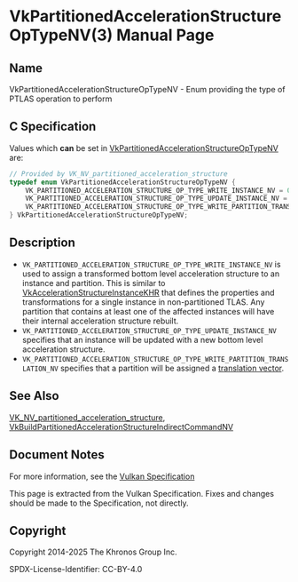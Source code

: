 # VkPartitionedAccelerationStructureOpTypeNV(3) Manual Page

## Name

VkPartitionedAccelerationStructureOpTypeNV - Enum providing the type of PTLAS operation to perform



## [](#_c_specification)C Specification

Values which **can** be set in [VkPartitionedAccelerationStructureOpTypeNV](https://registry.khronos.org/vulkan/specs/latest/man/html/VkPartitionedAccelerationStructureOpTypeNV.html) are:

```c++
// Provided by VK_NV_partitioned_acceleration_structure
typedef enum VkPartitionedAccelerationStructureOpTypeNV {
    VK_PARTITIONED_ACCELERATION_STRUCTURE_OP_TYPE_WRITE_INSTANCE_NV = 0,
    VK_PARTITIONED_ACCELERATION_STRUCTURE_OP_TYPE_UPDATE_INSTANCE_NV = 1,
    VK_PARTITIONED_ACCELERATION_STRUCTURE_OP_TYPE_WRITE_PARTITION_TRANSLATION_NV = 2,
} VkPartitionedAccelerationStructureOpTypeNV;
```

## [](#_description)Description

- `VK_PARTITIONED_ACCELERATION_STRUCTURE_OP_TYPE_WRITE_INSTANCE_NV` is used to assign a transformed bottom level acceleration structure to an instance and partition. This is similar to [VkAccelerationStructureInstanceKHR](https://registry.khronos.org/vulkan/specs/latest/man/html/VkAccelerationStructureInstanceKHR.html) that defines the properties and transformations for a single instance in non-partitioned TLAS. Any partition that contains at least one of the affected instances will have their internal acceleration structure rebuilt.
- `VK_PARTITIONED_ACCELERATION_STRUCTURE_OP_TYPE_UPDATE_INSTANCE_NV` specifies that an instance will be updated with a new bottom level acceleration structure.
- `VK_PARTITIONED_ACCELERATION_STRUCTURE_OP_TYPE_WRITE_PARTITION_TRANSLATION_NV` specifies that a partition will be assigned a [translation vector](https://registry.khronos.org/vulkan/specs/latest/html/vkspec.html#ptlas-partition-translation).

## [](#_see_also)See Also

[VK\_NV\_partitioned\_acceleration\_structure](https://registry.khronos.org/vulkan/specs/latest/man/html/VK_NV_partitioned_acceleration_structure.html), [VkBuildPartitionedAccelerationStructureIndirectCommandNV](https://registry.khronos.org/vulkan/specs/latest/man/html/VkBuildPartitionedAccelerationStructureIndirectCommandNV.html)

## [](#_document_notes)Document Notes

For more information, see the [Vulkan Specification](https://registry.khronos.org/vulkan/specs/latest/html/vkspec.html#VkPartitionedAccelerationStructureOpTypeNV)

This page is extracted from the Vulkan Specification. Fixes and changes should be made to the Specification, not directly.

## [](#_copyright)Copyright

Copyright 2014-2025 The Khronos Group Inc.

SPDX-License-Identifier: CC-BY-4.0